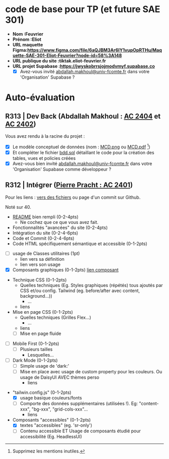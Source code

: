 # code de base pour TP (et future SAE 301)

- **Nom :Feuvrier**
- **Prénom :Eliot**
- **URL maquette Figma:https://www.figma.com/file/6aQJBM3Ar6IY1vupOpRTHu/Maquette-SAE-301-Eliot-Feuvrier?node-id=58%3A148**
- **URL publique du site :tiktak.eliot-feuvrier.fr**
- **URL projet Supabase :https://jwyskobrrsjojmodvmyf.supabase.co**
  - [X] Avez-vous invité abdallah.makhoul@univ-fcomte.fr dans votre 'Organisation' Supabase ?

# Auto-évaluation

## R313 | Dev Back (Abdallah Makhoul : [AC 2404](https://moodle.univ-fcomte.fr/mod/assign/view.php?id=612670) et [AC 2402](https://moodle.univ-fcomte.fr/mod/assign/view.php?id=612669))

Vous avez rendu à la racine du projet :

- [X] Le modèle conceptuel de données (nom : [MCD.png](/MCD.png) ou [MCD.pdf](/MCD.pdf) [^1])
- [X] Et compléter le fichier [bdd.sql](/bdd.sql) détaillant le code pour la création des tables, vues et policies créées
- [X] Avez-vous bien invité abdallah.makhoul@univ-fcomte.fr dans votre 'Organisation' Supabase comme développeur ?

## R312 | Intégrer ([Pierre Pracht : AC 2401](https://moodle.univ-fcomte.fr/mod/assign/view.php?id=612668))

Pour les liens :
[vers des fichiers](https://docs.github.com/en/repositories/managing-your-repositorys-settings-and-features/customizing-your-repository/about-readmes#relative-links-and-image-paths-in-readme-files) ou page d'un commit sur Github.

Noté sur 40.

- [README](/README.md) bien rempli (0-2-4pts)
  - Ne cochez que ce que vous avez fait.
- Fonctionnalités "avancées" du site (0-2-4pts)
- Intégration du site (0-2-4-6pts)
- Code et Commit (0-2-4-6pts)
- Code HTML spécifiquement sémantique et accessible (0-1-2pts)

- [ ] usage de Classes utilitaires (1pt)
  - lien vers sa définition
  - lien vers son usage
- [X] Composants graphiques (0-1-2pts)
  [lien composant](/src/components/Montre.vue)
- Technique CSS (0-1-2pts)
  - Quelles techniques (Eg. Styles graphiques (répétés) tous ajoutés par CSS et/ou
    config. Tailwind (eg. before/after avec content, background...))
    - ...
  - liens
- Mise en page CSS (0-1-2pts)
  - Quelles techniques (Grilles Flex...)
    - ...
  - liens
  - [ ] Mise en page fluide
- [ ] Mobile First (0-1-2pts)
  - [ ] Plusieurs tailles
    - Lesquelles...
- [ ] Dark Mode (0-1-2pts)
  - [ ] Simple usage de 'dark:'
  - [ ] Mise en place avec usage de custom property pour les couleurs. Ou usage de DaisyUI AVEC thèmes perso
    - liens
- "tailwin.config.js" (0-1-2pts)
  - [X] usage basique couleurs/fonts
  - [ ] Comporte des données supplémentaires (utilisées !). Eg: "content-xxx", "bg-xxx", "grid-cols-xxx"...
    - liens
- Composants "accessibles" (0-1-2pts)
  - [X] textes "accessibles" (eg. 'sr-only')
  - [ ] Contenu accessible ET Usage de composants étudié pour accessibilité (Eg. HeadlessUI)

[^1]: Supprimez les mentions inutiles.
